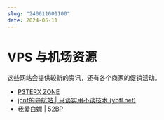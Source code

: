 ```yaml
---
slug: "240611001100"
date: 2024-06-11
---
```


# VPS 与机场资源

这些网站会提供较新的资讯，还有各个商家的促销活动。

- [P3TERX ZONE](https://p3terx.com/)
- [jcnf的导航站 | 只谈实用不谈技术 (ybfl.net)](https://ybfl.net/)
- [我爱白嫖 | 52BP](https://52bp.org/index.html)


